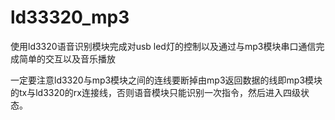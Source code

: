 # ld33320_mp3
使用ld3320语音识别模块完成对usb led灯的控制以及通过与mp3模块串口通信完成简单的交互以及音乐播放

一定要注意ld3320与mp3模块之间的连线要断掉由mp3返回数据的线即mp3模块的tx与ld3320的rx连接线，否则语音模块只能识别一次指令，然后进入四级状态。

